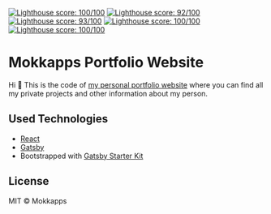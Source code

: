 [![Lighthouse score: 100/100](https://lighthouse-badge.appspot.com/?score=100&compact&category=Progressive+Web+App)](https://github.com/ebidel/lighthouse-badge)
[![Lighthouse score: 92/100](https://lighthouse-badge.appspot.com/?score=92&compact&category=Performance)](https://github.com/ebidel/lighthouse-badge)
[![Lighthouse score: 93/100](https://lighthouse-badge.appspot.com/?score=93&compact&category=Accessibility)](https://github.com/ebidel/lighthouse-badge)
[![Lighthouse score: 100/100](https://lighthouse-badge.appspot.com/?score=100&compact&category=Best+Practices)](https://github.com/ebidel/lighthouse-badge)
[![Lighthouse score: 100/100](https://lighthouse-badge.appspot.com/?score=100&compact&category=SEO)](https://github.com/ebidel/lighthouse-badge)

# Mokkapps Portfolio Website

Hi 👋 This is the code of [my personal portfolio website](<[www.mokkapps.de](https://www.mokkapps.de)>) where you can find all my private projects and other information about my person.

## Used Technologies

- [React](https://reactjs.org/)
- [Gatsby](https://www.gatsbyjs.org/)
- Bootstrapped with [Gatsby Starter Kit](https://github.com/greglobinski/gatsby-starter-kit)

## License

MIT © Mokkapps
